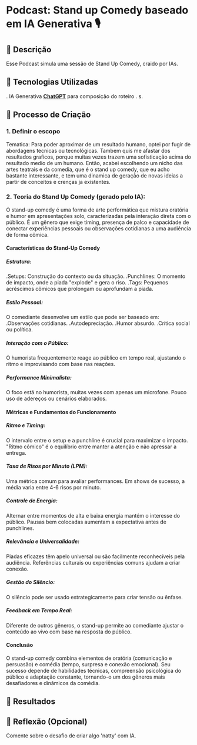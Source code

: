 # Podcast: Stand up Comedy baseado em IA Generativa 🎙️

## 📒 Descrição
Esse Podcast simula uma sessão de Stand Up Comedy, craido por IAs. 

## 🤖 Tecnologias Utilizadas

. IA Generativa **[ChatGPT](https://chat.openai.com)** para composição do roteiro
. 
s.


## 🧐 Processo de Criação

### 1.  Definir o escopo
 Tematica: Para poder aproximar de um resultado humano, optei por fugir de abordagens tecnicas ou tecnológicas. Tambem quis me afastar dos resultados graficos, porque muitas vezes trazem uma sofisticação acima do resultado medio de um humano. Então, acabei escolhendo um nicho das artes teatrais e da comedia, que é o stand up comedy, que eu acho bastante interessante, e tem uma dinamica de geração de novas ideias a partir de conceitos e crenças ja existentes.
  
### 2. Teoria do Stand Up Comedy (gerado pelo IA):

O stand-up comedy é uma forma de arte performática que mistura oratória e humor em apresentações solo, caracterizadas pela interação direta com o público. É um gênero que exige timing, presença de palco e capacidade de conectar experiências pessoais ou observações cotidianas a uma audiência de forma cômica.

#### Características do Stand-Up Comedy

##### Estrutura:
.Setups: Construção do contexto ou da situação.
.Punchlines: O momento de impacto, onde a piada "explode" e gera o riso.
.Tags: Pequenos acréscimos cômicos que prolongam ou aprofundam a piada.

##### Estilo Pessoal:
O comediante desenvolve um estilo que pode ser baseado em:
.Observações cotidianas.
.Autodepreciação.
.Humor absurdo.
.Crítica social ou política.

##### Interação com o Público:
O humorista frequentemente reage ao público em tempo real, ajustando o ritmo e improvisando com base nas reações.

##### Performance Minimalista:

O foco está no humorista, muitas vezes com apenas um microfone.
Pouco uso de adereços ou cenários elaborados.


#### Métricas e Fundamentos do Funcionamento

##### Ritmo e Timing:
O intervalo entre o setup e a punchline é crucial para maximizar o impacto.
"Ritmo cômico" é o equilíbrio entre manter a atenção e não apressar a entrega.

##### Taxa de Risos por Minuto (LPM):
Uma métrica comum para avaliar performances.
Em shows de sucesso, a média varia entre 4-6 risos por minuto.

##### Controle de Energia:
Alternar entre momentos de alta e baixa energia mantém o interesse do público.
Pausas bem colocadas aumentam a expectativa antes de punchlines.

##### Relevância e Universalidade:
Piadas eficazes têm apelo universal ou são facilmente reconhecíveis pela audiência.
Referências culturais ou experiências comuns ajudam a criar conexão.

##### Gestão do Silêncio:
O silêncio pode ser usado estrategicamente para criar tensão ou ênfase.

##### Feedback em Tempo Real:
Diferente de outros gêneros, o stand-up permite ao comediante ajustar o conteúdo ao vivo com base na resposta do público.

#### Conclusão
O stand-up comedy combina elementos de oratória (comunicação e persuasão) e comédia (tempo, surpresa e conexão emocional). Seu sucesso depende de habilidades técnicas, compreensão psicológica do público e adaptação constante, tornando-o um dos gêneros mais desafiadores e dinâmicos da comédia. 


## 🚀 Resultados


## 💭 Reflexão (Opcional)
Comente sobre o desafio de criar algo 'natty' com IA.
